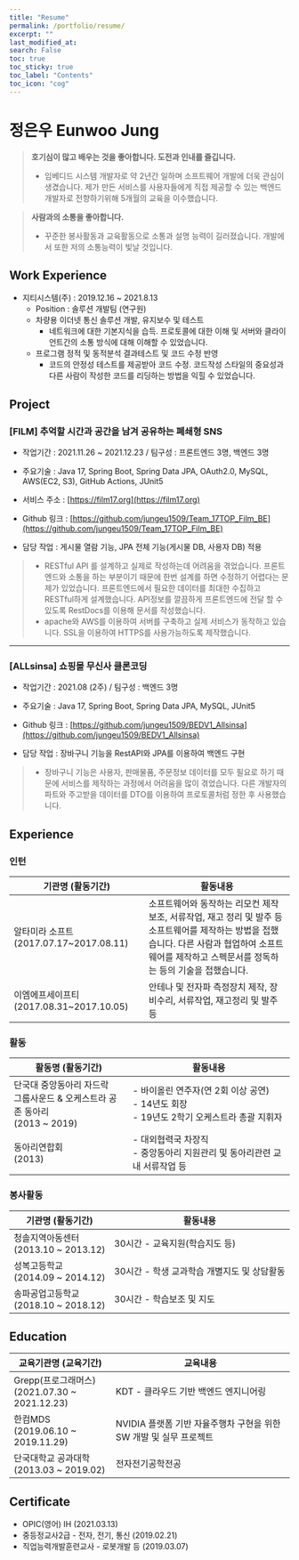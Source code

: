 ```yaml
---
title: "Resume"
permalink: /portfolio/resume/
excerpt: ""
last_modified_at: 
search: False
toc: true
toc_sticky: true
toc_label: "Contents"
toc_icon: "cog"
---
```


# 정은우 Eunwoo Jung

> **호기심이 많고 배우는 것을 좋아합니다. 도전과 인내를 즐깁니다.**
> - 임베디드 시스템 개발자로 약 2년간 일하며 소프트웨어 개발에 더욱 관심이 생겼습니다. 제가 만든 서비스를 사용자들에게 직접 제공할 수 있는 백엔드 개발자로 전향하기위해 5개월의 교육을 이수했습니다.

> **사람과의 소통을 좋아합니다.**
> - 꾸준한 봉사활동과 교육활동으로 소통과 설명 능력이 길러졌습니다. 개발에서 또한 저의 소통능력이 빛날 것입니다.


## Work Experience

- 지티시스템(주) : 2019.12.16 ~ 2021.8.13
    - Position : 솔루션 개발팀 (연구원)
    - 차량용 이더넷 통신 솔루션 개발, 유지보수 및 테스트
        - 네트워크에 대한 기본지식을 습득. 프로토콜에 대한 이해 및 서버와 클라이언트간의 소통 방식에 대해 이해할 수 있었습니다.
    - 프로그램 정적 및 동적분석 결과테스트 및 코드 수정 반영
        - 코드의 안정성 테스트를 제공받아 코드 수정. 코드작성 스타일의 중요성과 다른 사람이 작성한 코드를 리딩하는 방법을 익힐 수 있었습니다.

## Project

### **[FILM]** 추억할 시간과 공간을 남겨 공유하는 폐쇄형 SNS

- 작업기간 : 2021.11.26 ~ 2021.12.23 / 팀구성 : 프론트엔드 3명, 백엔드 3명
- 주요기술 : Java 17, Spring Boot, Spring Data JPA, OAuth2.0, MySQL, AWS(EC2, S3), GitHub Actions, JUnit5
- 서비스 주소 : [https://film17.org](https://film17.org)
- Github 링크 : [https://github.com/jungeu1509/Team_17TOP_Film_BE](https://github.com/jungeu1509/Team_17TOP_Film_BE)

- 담당 작업 : 게시물 열람 기능, JPA 전체 기능(게시물 DB, 사용자 DB) 적용

> - RESTful API 를 설계하고 실제로 작성하는데 어려움을 겪었습니다. 프론트엔드와 소통을 하는 부분이기 때문에 한번 설계를 하면 수정하기 어렵다는 문제가 있었습니다. 프론트엔드에서 필요한 데이터를 최대한 수집하고 RESTful하게 설계했습니다. API정보를 깔끔하게 프론트엔드에 전달 할 수 있도록 RestDocs를 이용해 문서를 작성했습니다.
> - apache와 AWS를 이용하여 서버를 구축하고 실제 서비스가 동작하고 있습니다. SSL을 이용하여 HTTPS를 사용가능하도록 제작했습니다.

---

### **[ALLsinsa]** 쇼핑몰 무신사 클론코딩

- 작업기간 : 2021.08 (2주) / 팀구성 : 백엔드 3명
- 주요기술 : Java 17, Spring Boot, Spring Data JPA, MySQL, JUnit5
- Github 링크 : [https://github.com/jungeu1509/BEDV1_Allsinsa](https://github.com/jungeu1509/BEDV1_Allsinsa)

- 담당 작업 : 장바구니 기능을 RestAPI와 JPA를 이용하여 백엔드 구현

> - 장바구니 기능은 사용자, 판매물품, 주문정보 데이터를 모두 필요로 하기 때문에 서비스를 제작하는 과정에서 어려움을 많이 겪었습니다.
  다른 개발자의 파트와 주고받을 데이터를 DTO를 이용하여 프로토콜처럼 정한 후 사용했습니다.

## Experience

### 인턴

| 기관명 (활동기간)                       | 활동내용                                                                                                              |
|----------------------------------|-------------------------------------------------------------------------------------------------------------------|
| 알타미라 소프트 (2017.07.17~2017.08.11) | 소프트웨어와 동작하는 리모컨 제작 보조, 서류작업, 재고 정리 및 발주 등 소프트웨어를 제작하는 방법을 접했습니다. 다른 사람과 협업하여 소프트웨어를 제작하고 스펙문서를 정독하는 등의 기술을 접했습니다. |
| 이엠에프세이프티 (2017.08.31~2017.10.05) | 안테나 및 전자파 측정장치 제작, 장비수리, 서류작업, 재고정리 및 발주 등                                                                        |

### 활동

| 활동명 (활동기간)                                                 | 활동내용                                                                 |
|------------------------------------------------------------|----------------------------------------------------------------------|
| 단국대 중앙동아리 자드락 <br/>그룹사운드 & 오케스트라 공존 동아리 <br/>(2013 ~ 2019) | - 바이올린 연주자(연 2회 이상 공연) <br/> - 14년도 회장 <br/> - 19년도 2학기 오케스트라 총괄 지휘자 |
| 동아리연합회 <br/>(2013)                                         | - 대외협력국 차장직 <br/> - 중앙동아리 지원관리 및 동아리관련 교내 서류작업 등                     |

### 봉사활동

| 기관명 (활동기간)                        | 활동내용                       |
|-----------------------------------|----------------------------|
| 청솔지역아동센터 <br/>(2013.10 ~ 2013.12) | 30시간 - 교육지원(학습지도 등)        |
| 성복고등학교 <br/>(2014.09 ~ 2014.12)   | 30시간 - 학생 교과학습 개별지도 및 상담활동 |
| 송파공업고등학교 <br/>(2018.10 ~ 2018.12) | 30시간 - 학습보조 및 지도           |

## Education

| 교육기관명 (교육기간)                                 | 교육내용                                       |
|----------------------------------------------|--------------------------------------------|
| Grepp(프로그래머스) <br/>(2021.07.30 ~ 2021.12.23) | KDT - 클라우드 기반 백엔드 엔지니어링                    |
| 한컴MDS <br/>(2019.06.10 ~ 2019.11.29)         | NVIDIA 플랫폼 기반 자율주행차 구현을 위한 SW 개발 및 실무 프로젝트 |
| 단국대학교 공과대학 <br/>(2013.03 ~ 2019.02)          | 전자전기공학전공                                   |

## Certificate

- OPIC(영어) IH (2021.03.13)
- 중등정교사2급 - 전자, 전기, 통신 (2019.02.21)
- 직업능력개발훈련교사 - 로봇개발 등 (2019.03.07)
